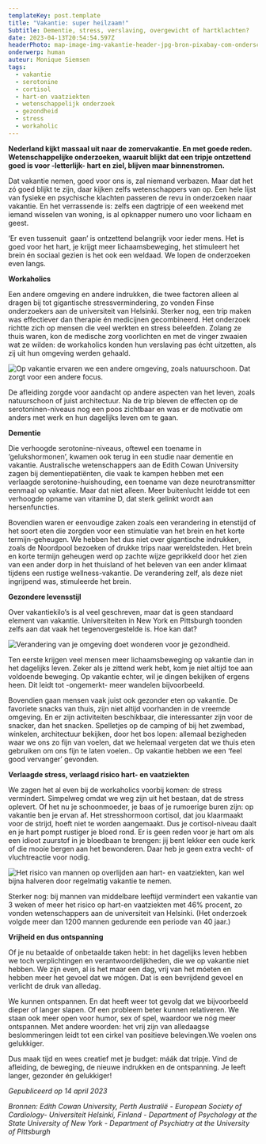 ```yaml
---
templateKey: post.template
title: "Vakantie: super heilzaam!"
Subtitle: Dementie, stress, verslaving, overgewicht of hartklachten?
date: 2023-04-13T20:54:54.597Z
headerPhoto: map-image-img-vakantie-header-jpg-bron-pixabay-com-onderschrift-vakantie-header
onderwerp: human
auteur: Monique Siemsen
tags:
  - vakantie
  - serotonine
  - cortisol
  - hart-en vaatziekten
  - wetenschappelijk onderzoek
  - gezondheid
  - stress
  - workaholic
---
```

**Nederland kijkt massaal uit naar de zomervakantie. En met goede reden. Wetenschappelijke onderzoeken, waaruit blijkt dat een tripje ontzettend goed is voor -letterlijk- hart en ziel, blijven maar binnenstromen.**



Dat vakantie nemen, goed voor ons is, zal niemand verbazen. Maar dat het zó goed blijkt te zijn, daar kijken zelfs wetenschappers van op. Een hele lijst van fysieke en psychische klachten passeren de revu in onderzoeken naar vakantie. En het verrassende is: zelfs een dagtripje of een weekend met iemand wisselen van woning, is al opknapper numero uno voor lichaam en geest.



‘Er even tussenuit  gaan’ is ontzettend belangrijk voor ieder mens. Het is goed voor het hart, je krijgt meer lichaamsbeweging, het stimuleert het brein én sociaal gezien is het ook een weldaad. We lopen de onderzoeken even langs.



**Workaholics**

Een andere omgeving en andere indrukken, die twee factoren alleen al dragen bij tot gigantische stressvermindering, zo vonden Finse onderzoekers aan de universiteit van Helsinki. Sterker nog, een trip maken was effectiever dan therapie én medicijnen gecombineerd. Het onderzoek richtte zich op mensen die veel werkten en stress beleefden. Zolang ze thuis waren, kon de medische zorg voorlichten en met de vinger zwaaien wat ze wilden: de workaholics konden hun verslaving pas écht uitzetten, als zij uit hun omgeving werden gehaald. 

![Op vakantie ervaren we een andere omgeving, zoals natuurschoon. Dat zorgt voor een andere focus.](/img/vakantie-boek-meisje.jpg "Pixabay.com")

De afleiding zorgde voor aandacht op andere aspecten van het leven, zoals natuurschoon of juist architectuur. Na de trip bleven de effecten op de serotoninen-niveaus nog een poos zichtbaar en was er de motivatie om anders met werk en hun dagelijks leven om te gaan. 



**Dementie**

Die verhoogde serotonine-niveaus, oftewel een toename in ‘gelukshormonen’, kwamen ook terug in een studie naar dementie en vakantie. Australische wetenschappers aan de Edith Cowan University zagen bij dementiepatiënten, die vaak te kampen hebben met een verlaagde serotonine-huishouding, een toename van deze neurotransmitter eenmaal op vakantie. Maar dat niet alleen. Meer buitenlucht leidde tot een verhoogde opname van vitamine D, dat sterk gelinkt wordt aan hersenfuncties. 



Bovendien waren er eenvoudige zaken zoals een verandering in etenstijd of het soort eten die zorgden voor een stimulatie van het brein en het korte termijn-geheugen. We hebben het dus niet over gigantische indrukken, zoals de Noordpool bezoeken of drukke trips naar wereldsteden. Het brein en korte termijn geheugen werd op zachte wijze geprikkeld door het zien van een ander dorp in het thuisland of het beleven van een ander klimaat tijdens een rustige wellness-vakantie. De verandering zelf, als deze niet ingrijpend was, stimuleerde het brein.



**Gezondere levensstijl**

Over vakantiekilo’s is al veel geschreven, maar dat is geen standaard element van vakantie. Universiteiten in New York en Pittsburgh toonden zelfs aan dat vaak het tegenovergestelde is. Hoe kan dat? 

![Verandering van je omgeving doet wonderen voor je gezondheid.](/img/vakantie-paspoort-wereldkaart.jpg "Pixabay.com")

Ten eerste krijgen veel mensen meer lichaamsbeweging op vakantie dan in het dagelijks leven. Zeker als je zittend werk hebt, kom je niet altijd toe aan voldoende beweging. Op vakantie echter, wil je dingen bekijken of ergens heen. Dit leidt tot -ongemerkt- meer wandelen bijvoorbeeld. 



Bovendien gaan mensen vaak juist ook gezonder eten op vakantie. De favoriete snacks van thuis, zijn niet altijd voorhanden in de vreemde omgeving. En er zijn activiteiten beschikbaar, die interessanter zijn voor de snacker, dan het snacken. Spelletjes op de camping of bij het zwembad, winkelen, architectuur bekijken, door het bos lopen: allemaal bezigheden waar we ons zo fijn van voelen, dat we helemaal vergeten dat we thuis eten gebruiken om ons fijn te laten voelen.. Op vakantie hebben we een ‘feel good vervanger’ gevonden. 



**Verlaagde stress, verlaagd risico hart- en vaatziekten**

We zagen het al even bij de workaholics voorbij komen: de stress vermindert. Simpelweg omdat we weg zijn uit het bestaan, dat de stress oplevert. Of het nu je schoonmoeder, je baas of je rumoerige buren zijn: op vakantie ben je ervan af. Het stresshormoon cortisol, dat jou klaarmaakt voor de strijd, hoeft niet te worden aangemaakt. Dus je cortisol-niveau daalt en je hart pompt rustiger je bloed rond. Er is geen reden voor je hart om als een idioot zuurstof in je bloedbaan te brengen: jij bent lekker een oude kerk of die mooie bergen aan het bewonderen. Daar heb je geen extra vecht- of vluchtreactie voor nodig.

![Het risico van mannen op overlijden aan hart- en vaatziekten, kan wel bijna halveren door regelmatig vakantie te nemen. ](/img/vakantie-strand-gezin.jpg "Pixabay.com")

Sterker nog: bij mannen van middelbare leeftijd vermindert een vakantie van 3 weken of meer het risico op hart-en vaatziekten met 46% procent, zo vonden wetenschappers aan de universiteit van Helsinki. (Het onderzoek volgde meer dan 1200 mannen gedurende een periode van 40 jaar.)



**Vrijheid en dus ontspanning**

Of je nu betaalde of onbetaalde taken hebt: in het dagelijks leven hebben we toch verplichtingen en verantwoordelijkheden, die we op vakantie niet hebben. We zijn even, al is het maar een dag, vrij van het móeten en hebben meer het gevoel dat we mógen. Dat is een bevrijdend gevoel en verlicht de druk van alledag. 



We kunnen ontspannen. En dat heeft weer tot gevolg dat we bijvoorbeeld dieper of langer slapen. Of een probleem beter kunnen relativeren. We staan ook meer open voor humor, sex of spel, waardoor we nóg meer ontspannen. Met andere woorden: het vrij zijn van alledaagse beslommeringen leidt tot een cirkel van positieve belevingen.We voelen ons gelukkiger. 



Dus maak tijd en wees creatief met je budget: máák dat tripje. Vind de afleiding, de beweging, de nieuwe indrukken en de ontspanning. Je leeft langer, gezonder én gelukkiger!



*Gepubliceerd op 14 april 2023*

*Bronnen: Edith Cowan University, Perth Australië - European Society of Cardiology- Universiteit Helsinki, Finland - Department of Psychology at the State University of New York - Department of Psychiatry at the University of Pittsburgh*